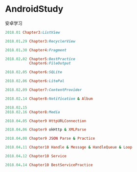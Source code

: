# AndroidStudy
安卓学习


```ruby
2018.01 Chapter3:ListView
```
```ruby
2018.01.29 Chapter3:RecyclerView
```
```ruby
2018.01.30 Chapter4:Fragment
```
```ruby
2018.02.02 Chapter5:BestPractice
           Chapter6:FileOutput
```

```ruby
2018.02.05 Chapter6:SQLite
```

```ruby
2018.02.06 Chapter6:LitePal
```
```ruby
2018.02.09 Chapter7:ContentProvider
```

```ruby
2018.02.14 Chapter8:Notification & Album
```

```ruby
2018.02.15
2018.02.16 Chapter8:Media
```
```ruby
2018.04.05 Chapter9 HttpURLConnection
```
```ruby
2018.04.06 Chapter9 okHttp & XMLParse
```

```ruby
2018.04.08 Chapter9 JSON Parse & Practice
```

```ruby
2018.04.11 Chapter10 Handle & Message & HandleQueue & Loop
```

```ruby
2018.04.12 Chapter10 Service
```
```ruby
2018.04.14 Chapter10 BestServicePractice
```

